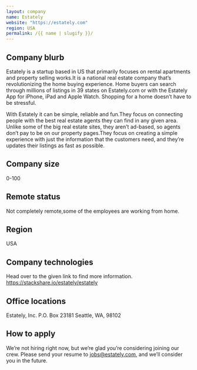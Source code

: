 ```yaml
---
layout: company
name: Estately
website: "https://estately.com"
region: USA
permalink: /{{ name | slugify }}/
---
```


## Company blurb
Estately is a startup based in US that primarily focuses on rental apartments and property selling works.It is a national real estate company that’s revolutionizing the home buying experience. Home buyers can search through millions of listings in 39 states on Estately.com or with the Estately App for iPhone, iPad and Apple Watch. Shopping for a home doesn’t have to be stressful.

With Estately it can be simple, reliable and fun.They focus on connecting people with the best real estate agents they can find in any given area. Unlike some of the big real estate sites, they aren’t ad-based, so agents don’t pay to be on our property pages.They focus on creating a simple experience with just the information that the customers need, and they’re updates their listings as fast as possible.

## Company size
0-100

## Remote status

Not completely remote,some of the employees are working from home.

## Region
USA

## Company technologies
Head over to the given link to find more information.
https://stackshare.io/estately/estately


## Office locations

Estately, Inc.
P.O. Box 23181
Seattle, WA, 98102

## How to apply

We’re not hiring right now, but we’re glad you’re considering joining our crew. Please send your resume to jobs@estately.com, and we’ll consider you in the future.